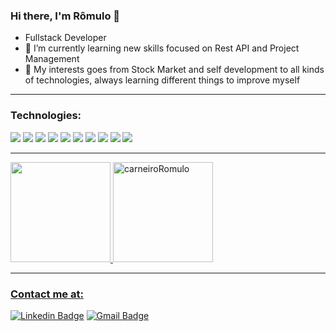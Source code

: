### Hi there, I'm Rômulo 👋

- Fullstack Developer
- 🔭 I’m currently learning new skills focused on Rest API and Project Management
- 🌱 My interests goes from Stock Market and self development to all kinds of technologies, always learning different things to improve myself

---

### Technologies: 
<img src="https://img.shields.io/badge/-PYTHON-3776AB?style=flat&logo=python&logoColor=000000"> <img src="https://img.shields.io/badge/-DJANGO-3776AB?style=flat&logo=django&logoColor=000000"> <img src="https://img.shields.io/badge/-REACT.JS-F7DF1E?style=flat&logo=react&logoColor=000000"> <img src="https://img.shields.io/badge/-JAVASCRIPT-F7DF1E?style=flat&logo=javascript&logoColor=000000"> <img src="https://img.shields.io/badge/-JAVA-007396?style=flat&logo=java&logoColor=000000"> <img src="https://img.shields.io/badge/-C%20&%20C++-00599C?style=flat&logo=c%2B%2B&logoColor=000000"> <img src="https://img.shields.io/badge/-HTML5-E34F26?style=flat&logo=html5&logoColor=000000"> <img src="https://img.shields.io/badge/-CSS3-1572B6?style=flat&logo=css3&logoColor=000000"> <img src="https://img.shields.io/badge/-GIT-F05032?style=flat&logo=git&logoColor=000000"> <img src="https://img.shields.io/badge/-VSCODE-007ACC?style=flat&logo=visual%20studio%20code&logoColor=000000">

---

<div>
  <a href="https://github.com/carneiroRomulo">
  <img height="160em" src="https://github-readme-stats-nine-navy.vercel.app/api?username=carneiroRomulo&show_icons=true&theme=radical&include_all_commits=true&count_private=true"/>
  <img height="160em" src="https://github-readme-streak-stats.herokuapp.com/?user=carneiroRomulo&show_icons=true&theme=radical&include_all_commits=true&count_private=true" alt="carneiroRomulo"/>
</div>
  
---
  
### Contact me at:
[![Linkedin Badge](https://img.shields.io/badge/linkedin-0077B5.svg?&style=for-the-badge&logo=linkedin&logoColor=white)](https://www.linkedin.com/in/r%C3%B4mulo-carneiro-00106414a/)
[![Gmail Badge](https://img.shields.io/badge/gmail-FF0000.svg?&style=for-the-badge&logo=gmail&logoColor=white)](https://mail.google.com/mail/u/0/?hl=en&tf=cm&fs=1&to=romulo.carneirodk@gmail.com)

